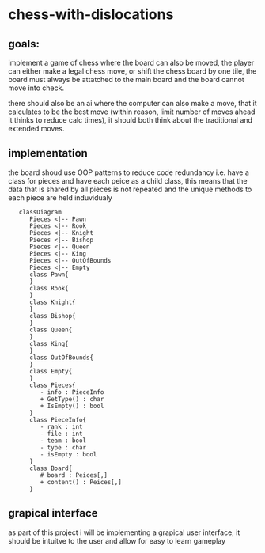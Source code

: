 # chess-with-dislocations

## goals:
implement a game of chess where the board can also be moved, the player can either make a legal chess move, or shift the chess board by one tile, the board must always be attatched to the main board  and the board cannot move into check.

there should also be an ai where the computer can also make a move, that it calculates to be the best move (within reason, limit number of moves ahead it thinks to reduce calc times), it should both think about the traditional and extended moves.

## implementation
the board shoud use OOP patterns to reduce code redundancy i.e. have a class for pieces and have each peice as a child class, this means that the data that is shared by all pieces is not repeated and the unique methods to each piece are held induvidualy 
```mermaid
   classDiagram
      Pieces <|-- Pawn
      Pieces <|-- Rook
      Pieces <|-- Knight
      Pieces <|-- Bishop
      Pieces <|-- Queen
      Pieces <|-- King
      Pieces <|-- OutOfBounds
      Pieces <|-- Empty
      class Pawn{
      }
      class Rook{
      }
      class Knight{
      }
      class Bishop{
      }
      class Queen{
      }
      class King{
      }
      class OutOfBounds{
      }
      class Empty{
      }
      class Pieces{
         - info : PieceInfo
         + GetType() : char
         + IsEmpty() : bool
      }
      class PieceInfo{
         - rank : int
         - file : int
         - team : bool
         - type : char
         - isEmpty : bool
      }
      class Board{
         # board : Peices[,]
         + content() : Peices[,]
      }
```
## grapical interface
as part of this project i will be implementing a grapical user interface, it should be intuitve to the user and allow for easy to learn gameplay 
